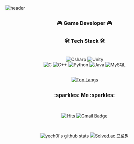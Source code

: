 ![header](https://capsule-render.vercel.app/api?type=wave&color=auto&height=300&section=header&text=YoungEun%20Choi&fontSize=70)

<div align="center">

## <h3><b>:video_game: Game Developer :video_game:</b></h3>

## <h3><b>🛠 Tech Stack 🛠</b></h3>

<br/> 
<img alt="Csharp" src 
="https://img.shields.io/badge/Csharp-239120.svg?&style=for-the-badge&logo=Csharp&logoColor=white"/>
<img alt="Unity" src ="https://img.shields.io/badge/Unity-FAFAFA.svg?&style=for-the-badge&logo=Unity&logoColor=black"/>
<br/>
<img alt="C" src 
="https://img.shields.io/badge/C-A8B9CC.svg?&style=for-the-badge&logo=C&logoColor=white"/>
<img alt="C++" src ="https://img.shields.io/badge/C++-00599C.svg?&style=for-the-badge&logo=C%2B%2B&logoColor=white"/>
<img alt="Python" src ="https://img.shields.io/badge/Python-3776AB.svg?&style=for-the-badge&logo=Python&logoColor=white"/>
<img alt="Java" src ="https://img.shields.io/badge/Java-007396.svg?&style=for-the-badge&logo=Java&logoColor=white"/>
<img alt="MySQL" src ="https://img.shields.io/badge/MySQL-4479A1.svg?&style=for-the-badge&logo=MySQL&logoColor=white"/>
<br/><br/>
  
  [![Top Langs](https://github-readme-stats.vercel.app/api/top-langs/?username=yech0i&layout=compact)](https://github.com/yech0i)
<br/>

  ##
  
<h3><b>:sparkles: Me :sparkles:</b></h3>

<br/>
  
[![Hits](https://hits.seeyoufarm.com/api/count/incr/badge.svg?url=https%3A%2F%2Fgithub.com%2Fyech0i&count_bg=%2379C83D&title_bg=%23555555&icon=&icon_color=%23E7E7E7&title=hits&edge_flat=false)](https://github.com/yech0i)
[![Gmail Badge](https://img.shields.io/badge/Gmail-D14836?style=flat&logo=Gmail&logoColor=white)](mailto:y_e_99@ewhain.net)
  
<br/>
  
![yech0i's github stats](https://github-readme-stats.vercel.app/api?username=yech0i&show_icons=true)
[![Solved.ac
  프로필](http://mazassumnida.wtf/api/v2/generate_badge?boj=y_e_99)](https://solved.ac/y_e_99)

##
